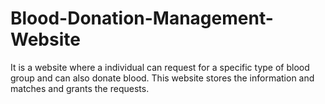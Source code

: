 # Blood-Donation-Management-Website
It is a website where a individual can request for a specific type of blood group and can also donate blood. This website stores the information and matches and  grants the requests.
